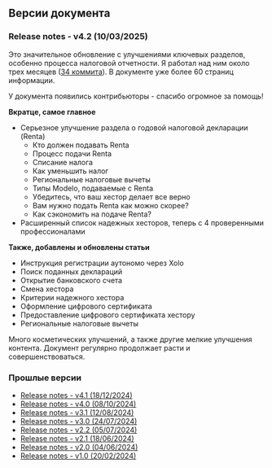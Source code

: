 ## Версии документа

### Release notes - v4.2 (10/03/2025)

Это значительное обновление с улучшениями ключевых разделов, особенно процесса налоговой отчетности. Я работал над ним
около трех месяцев ([34 коммита](https://bit.ly/it-autonomos-github)). В документе уже более 60 страниц информации.

У документа появились контрибьюторы - спасибо огромное за помощь!

**Вкратце, самое главное**

- Серьезное улучшение раздела о годовой налоговой декларации (Renta)
    - Кто должен подавать Renta
    - Процесс подачи Renta
    - Списание налога
    - Как уменьшить налог
    - Региональные налоговые вычеты
    - Типы Modelo, подаваемые с Renta
    - Убедитесь, что ваш хестор делает все верно
    - Вам нужно подать Renta как можно скорее?
    - Как сэкономить на подаче Renta?
- Расширенный список надежных хесторов, теперь с 4 проверенными профессионалами

**Также, добавлены и обновлены статьи**

- Инструкция регистрации аутономо через Xolo
- Поиск поданных деклараций
- Открытие банковского счета
- Смена хестора
- Критерии надежного хестора
- Оформление цифрового сертификата
- Предоставление цифрового сертификата хестору
- Региональные налоговые вычеты

Много косметических улучшений, а также другие мелкие улучшения контента. Документ регулярно продолжает расти и
совершенствоваться.

### Прошлые версии

- [Release notes - v4.1 (18/12/2024)](versions/4.1.html)
- [Release notes - v4.0 (08/10/2024)](versions/4.0.html)
- [Release notes - v3.1 (12/08/2024)](versions/3.1.html)
- [Release notes - v3.0 (24/07/2024)](versions/3.0.html)
- [Release notes - v2.2 (05/07/2024)](versions/2.2.html)
- [Release notes - v2.1 (18/06/2024)](versions/2.1.html)
- [Release notes - v2.0 (04/06/2024)](versions/2.0.html)
- [Release notes - v1.0 (20/02/2024)](versions/1.0.html)
